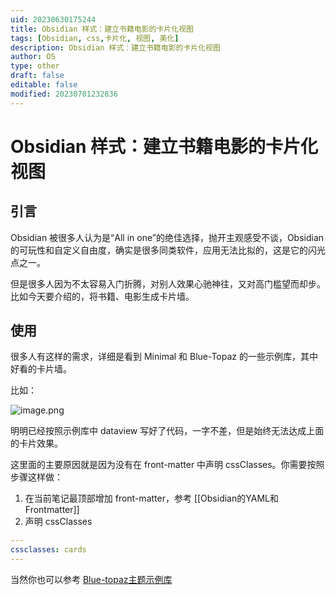 ```yaml
---
uid: 20230630175244
title: Obsidian 样式：建立书籍电影的卡片化视图
tags: [Obsidian, css,卡片化, 视图, 美化]
description: Obsidian 样式：建立书籍电影的卡片化视图
author: OS
type: other
draft: false
editable: false
modified: 20230701232836
---
```


# Obsidian 样式：建立书籍电影的卡片化视图

## 引言

Obsidian 被很多人认为是“All in one”的绝佳选择，抛开主观感受不谈，Obsidian 的可玩性和自定义自由度，确实是很多同类软件，应用无法比拟的，这是它的闪光点之一。

但是很多人因为不太容易入门折腾，对别人效果心驰神往，又对高门槛望而却步。比如今天要介绍的，将书籍、电影生成卡片墙。

## 使用

很多人有这样的需求，详细是看到 Minimal 和 Blue-Topaz 的一些示例库，其中好看的卡片墙。

比如：

![image.png](https://cdn.pkmer.cn/images/20230630180522.png!pkmer)

明明已经按照示例库中 dataview 写好了代码，一字不差，但是始终无法达成上面的卡片效果。

这里面的主要原因就是因为没有在 front-matter 中声明 cssClasses。你需要按照步骤这样做：

1. 在当前笔记最顶部增加 front-matter，参考 [[Obsidian的YAML和Frontmatter]]
2. 声明 cssClasses

````yaml
---
cssclasses: cards
---
````

当然你也可以参考 [Blue-topaz主题示例库](https://github.com/PKM-er/Blue-topaz-example)
